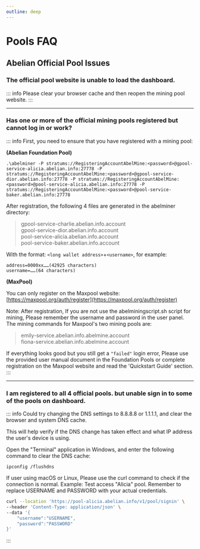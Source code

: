 ```yaml
---
outline: deep
---
```


# Pools FAQ

## Abelian Official Pool Issues

### <Badge type="warning" text="QUESTION" /> The official pool website is unable to load the dashboard.

::: info <Badge type="tip" text="ANSWER" />
Please clear your browser cache and then reopen the mining pool website.
:::

---

### <Badge type="warning" text="QUESTION" /> Has one or more of the official mining pools registered but cannot log in or work?

::: info <Badge type="tip" text="ANSWER" />
First, you need to ensure that you have registered with a mining pool:

**(Abelian Foundation Pool)**

`.\abelminer -P stratums://RegisteringAccountAbelMine:<password>@gpool-service-alicia.abelian.info:27778 -P stratums://RegisteringAccountAbelMine:<password>@gpool-service-dior.abelian.info:27778 -P stratums://RegisteringAccountAbelMine:<password>@pool-service-alicia.abelian.info:27778 -P stratums://RegisteringAccountAbelMine:<password>@pool-service-baker.abelian.info:27778`

After registration, the following 4 files are generated in the abelminer directory:

> gpool-service-charlie.abelian.info.account<br>
> gpool-service-dior.abelian.info.account<br>
> pool-service-alicia.abelian.info.account<br>
> pool-service-baker.abelian.info.account<br>

With the format: `<long wallet address>`+`<username>`, for example:

```text
address=0000xx……(42925 characters)
username=……(64 characters)
```

**(MaxPool)**

You can only register on the Maxpool website: [https://maxpool.org/auth/register](https://maxpool.org/auth/register)

Note: After registration, If you are not use the abelminingscript.sh script for mining, Please remember the username and password in the user panel. The mining commands for Maxpool's two mining pools are:

> emily-service.abelian.info.abelmine.account<br>
> fiona-service.abelian.info.abelmine.account<br>

If everything looks good but you still get a `"failed"` login error, Please use the provided user manual document in the Foundation Pools or complete registration on the Maxpool website and read the 'Quickstart Guide' section.
:::

---

### <Badge type="warning" text="QUESTION" /> I am registered to all 4 official pools. but unable sign in to some of the pools on dashboard.

::: info <Badge type="tip" text="ANSWER" />
Could try changing the DNS settings to 8.8.8.8 or 1.1.1.1, and clear the browser and system DNS cache.

This will help verify if the DNS change has taken effect and what IP address the user's device is using.

Open the "Terminal" application in Windows, and enter the following command to clear the DNS cache:

```text
ipconfig /flushdns
```

If user using macOS or Linux, Please use the curl command to check if the connection is normal. Example: Test access "Alicia" pool. Remember to replace USERNAME and PASSWORD with your actual credentials.

```bash
curl --location 'https://pool-alicia.abelian.info/v1/pool/signin' \
--header 'Content-Type: application/json' \
--data '{
    "username":"USERNAME",
    "password":"PASSWORD"
}'
```
:::